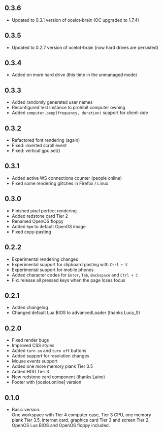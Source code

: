 ## 0.3.6
* Updated to 0.3.1 version of ocelot-brain (OC upgraded to 1.7.4)

## 0.3.5
* Updated to 0.2.7 version of ocelot-brain (now hard drives are persisted)

## 0.3.4
* Added on more hard drive (this time in the unmanaged mode)

## 0.3.3
* Added randomly generated user names
* Reconfigured test instance to prohibit computer owning
* Added `computer.beep(frequency, duration)` support for client-side

## 0.3.2
* Refactored font rendering (again)
* Fixed: inverted scroll event
* Fixed: vertical gpu.set()

## 0.3.1
* Added active WS connections counter (people online)
* Fixed some rendering glitches in Firefox / Linux

## 0.3.0
* Finished pixel perfect rendering
* Added redstone card Tier 2
* Renamed OpenOS floppy
* Added `hpm` to default OpenOS image
* Fixed copy-pasting

## 0.2.2
* Experimental rendering changes
* Experimental support for clipboard pasting with `Ctrl + V`
* Experimental support for mobile phones
* Added character codes for `Enter`, `Tab`, `Backspace` and `Ctrl + C`
* Fix: release all pressed keys when the page loses focus

## 0.2.1
* Added changelog
* Changed default Lua BIOS to advancedLoader (thanks Luca_S)

## 0.2.0
* Fixed render bugs
* Improved CSS styles
* Added `turn on` and `turn off` buttons
* Added support for resolution changes
* Mouse events support
* Added one more memory plank Tier 3.5
* Added HDD Tier 3
* New redstone card component (thanks Laine)
* Footer with [ocelot.online] version

## 0.1.0
* Basic version.  
One workspace with Tier 4 computer case, Tier 3 CPU, one memory plank Tier 3.5,
internet card, graphics card Tier 3 and screen Tier 2. OpenOS Lua BIOS and OpenOS
floppy included.